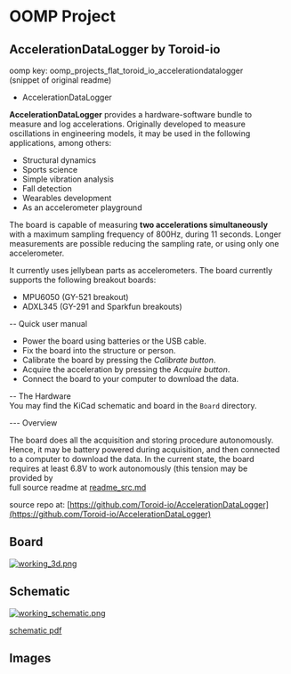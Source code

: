 # OOMP Project  
## AccelerationDataLogger  by Toroid-io  
  
oomp key: oomp_projects_flat_toroid_io_accelerationdatalogger  
(snippet of original readme)  
  
- AccelerationDataLogger  
  
**AccelerationDataLogger** provides a hardware-software bundle to  
measure and log accelerations. Originally developed to measure  
oscillations in engineering models, it may be used in the following  
applications, among others:  
  
 - Structural dynamics  
 - Sports science  
 - Simple vibration analysis  
 - Fall detection  
 - Wearables development  
 - As an accelerometer playground  
  
The board is capable of measuring **two accelerations simultaneously**  
with a maximum sampling frequency of 800Hz, during 11 seconds. Longer  
measurements are possible reducing the sampling rate, or using only one  
accelerometer.  
  
It currently uses jellybean parts as accelerometers. The board currently  
supports the following breakout boards:  
 - MPU6050 (GY-521 breakout)  
 - ADXL345 (GY-291 and Sparkfun breakouts)  
  
-- Quick user manual  
- Power the board using batteries or the USB cable.  
- Fix the board into the structure or person.  
- Calibrate the board by pressing the *Calibrate button*.  
- Acquire the acceleration by pressing the *Acquire button*.  
- Connect the board to your computer to download the data.  
  
-- The Hardware  
You may find the KiCad schematic and board in the `Board` directory.  
  
--- Overview  
  
The board does all the acquisition and storing procedure autonomously.  
Hence, it may be battery powered during acquisition, and then connected  
to a computer to download the data. In the current state, the board  
requires at least 6.8V to work autonomously (this tension may be  
provided by  
  full source readme at [readme_src.md](readme_src.md)  
  
source repo at: [https://github.com/Toroid-io/AccelerationDataLogger](https://github.com/Toroid-io/AccelerationDataLogger)  
## Board  
  
[![working_3d.png](working_3d_600.png)](working_3d.png)  
## Schematic  
  
[![working_schematic.png](working_schematic_600.png)](working_schematic.png)  
  
[schematic pdf](working_schematic.pdf)  
## Images  
